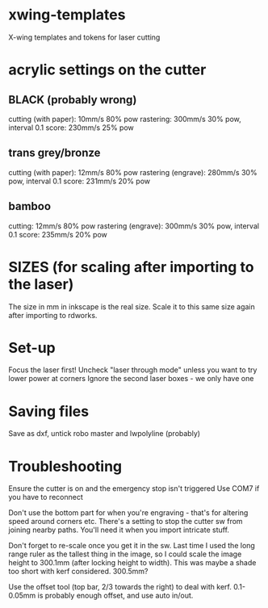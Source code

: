 # xwing-templates
X-wing templates and tokens for laser cutting

acrylic settings on the cutter
==============================
BLACK (probably wrong)
-----
cutting (with paper): 10mm/s 80% pow
rastering: 300mm/s 30% pow, interval 0.1
score: 230mm/s 25% pow

trans grey/bronze
----------
cutting (with paper): 12mm/s 80% pow
rastering (engrave): 280mm/s 30% pow, interval 0.1
score: 231mm/s 20% pow

bamboo
----------
cutting: 12mm/s 80% pow
rastering (engrave): 300mm/s 30% pow, interval 0.1
score: 235mm/s 20% pow

SIZES (for scaling after importing to the laser)
=====
The size in mm in inkscape is the real size. Scale it to this same
size again after importing to rdworks.

Set-up
======
Focus the laser first!
Uncheck "laser through mode" unless you want to try lower power at corners
Ignore the second laser boxes - we only have one

Saving files
============
Save as dxf, untick robo master and lwpolyline (probably)

Troubleshooting
===============
Ensure the cutter is on and the emergency stop isn't triggered
Use COM7 if you have to reconnect

Don't use the bottom part for when you're engraving - that's for altering speed around corners etc.
There's a setting to stop the cutter sw from joining nearby paths.
You'll need it when you import intricate stuff.

Don't forget to re-scale once you get it in the sw.
Last time I used the long range ruler as the tallest thing in the image,
so I could scale the image height to 300.1mm (after locking height to width).
This was maybe a shade too short with kerf considered. 300.5mm?

Use the offset tool (top bar, 2/3 towards the right) to deal with kerf.
0.1-0.05mm is probably enough offset, and use auto in/out.
